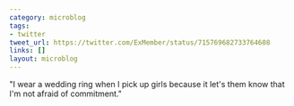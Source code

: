 ```yaml
---
category: microblog
tags:
- twitter
tweet_url: https://twitter.com/ExMember/status/715769682733764608
links: []
layout: microblog
---
```

"I wear a wedding ring when I pick up girls because it let's them know that I'm not afraid of commitment."
